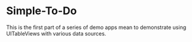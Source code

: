 # Simple-To-Do

This is the first part of a series of demo apps mean to demonstrate using UITableViews with various data sources.
